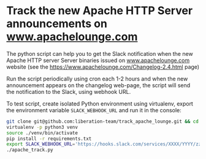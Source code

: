 # Track the new Apache HTTP Server announcements on www.apachelounge.com

The python script can help you to get the Slack notification when the new Apache HTTP server Server binaries issued on www.apachelounge.com website (see the https://www.apachelounge.com/Changelog-2.4.html page)


Run the script periodically using cron each 1-2 hours and when the new announcement appears on the changelog web-page, the script will send the notification to the Slack, using webhook URL.

To test script, create isolated Python environment using virtualenv, export the environment variable `SLACK_WEBHOOK_URL` and run it in the console:

```sh
git clone git@github.com:liberation-team/track_apache_lounge.git && cd track_apache_lounge
virtualenv -p python3 venv
source ./venv/bin/activate
pip install -r requirements.txt
export SLACK_WEBHOOK_URL='https://hooks.slack.com/services/XXXX/YYYY/zzzzz'
./apache_track.py
```
